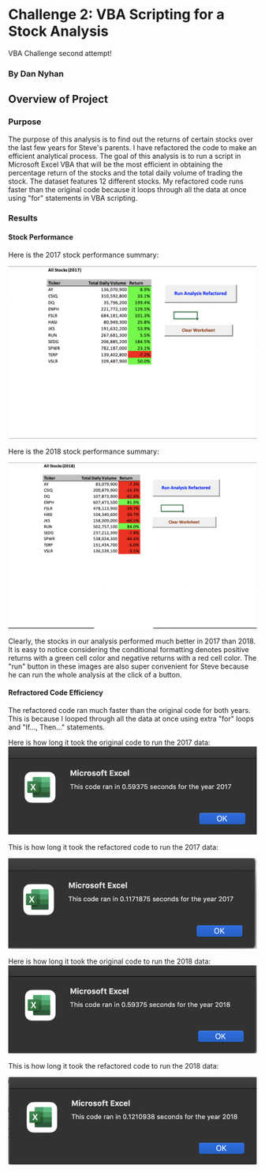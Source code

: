 # Challenge 2: VBA Scripting for a Stock Analysis
VBA Challenge second attempt!
### By Dan Nyhan


## Overview of Project

### Purpose
The purpose of this analysis is to find out the returns of certain stocks over the last few years for Steve's parents. I have refactored the code to make an efficient analytical process. The goal of this analysis is to run a script in Microsoft Excel VBA that will be the most efficient in obtaining the percentage return of the stocks and the total daily volume of trading the stock. The dataset features 12 different stocks. My refactored code runs faster than the original code because it loops through all the data at once using "for" statements in VBA scripting.


### Results
#### Stock Performance
Here is the 2017 stock performance summary:

![2017 Stock Performance](https://github.com/nyhandan/Challenge_2_VBA_/blob/main/Challenge%202%20/Resources/Stock_performance_2017.png)

Here is the 2018 stock performance summary:

![2018 Stock Performance](https://github.com/nyhandan/Challenge_2_VBA_/blob/main/Challenge%202%20/Resources/Stock_Performance_2018.png)

Clearly, the stocks in our analysis performed much better in 2017 than 2018. It is easy to notice considering the conditional formatting denotes positive returns with a green cell color and negative returns with a red cell color. The "run" button in these images are also super convenient for Steve because he can run the whole analysis at the click of a button. 

#### Refractored Code Efficiency 
The refactored code ran much faster than the original code for both years. This is because I looped through all the data at once using extra "for" loops and "If..., Then..." statements. 

Here is how long it took the original code to run the 2017 data: 
![Original_code_time_performance 2017](https://github.com/nyhandan/Challenge_2_VBA_/blob/main/Challenge%202%20/Resources/Original_Code_Runtime_2017.png)

This is how long it took the refactored code to run the 2017 data: 

![Refractored_code_time_performance 2017](https://github.com/nyhandan/Challenge_2_VBA_/blob/main/Challenge%202%20/Resources/Refractored_Code_Runtime_2017.png)

Here is how long it took the original code to run the 2018 data: 
![Original_code_time_performance 2018](https://github.com/nyhandan/Challenge_2_VBA_/blob/main/Challenge%202%20/Resources/Original_Code_runtime_2018.png)

This is how long it took the refactored code to run the 2018 data: 

![Refractored_code_time_performance 2018](https://github.com/nyhandan/Challenge_2_VBA_/blob/main/Challenge%202%20/Resources/Refractored_Code_Runtime_2018.png)


